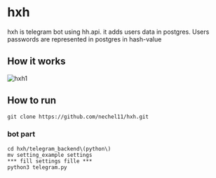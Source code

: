 # hxh
hxh is telegram bot using hh.api. it adds users data in postgres. Users passwords are represented in postgres in hash-value

## How it works
![hxh1](https://user-images.githubusercontent.com/91884862/183388274-917b7f66-9fdf-451e-a445-8e3ddd35d881.gif)

## How to run 
```
git clone https://github.com/nechel11/hxh.git
```
### bot part
```
cd hxh/telegram_backend\(python\)
mv setting_example settings
*** fill settings fille ***
python3 telegram.py
```
